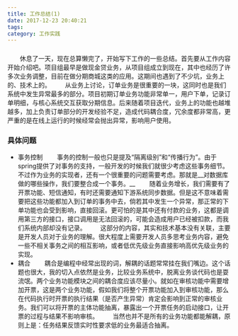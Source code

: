 ```yaml
---
title: 工作总结(1)
date: 2017-12-23 20:40:21
tags:
category: 工作实践
---
```



### 

<!-- more -->

&emsp;&emsp;休息了一天，现在总算懒完了，开始写下工作的一些总结。首先要从工作内容开始介绍吧。项目组最早是做现金贷业务，从项目组成立到现在，其中也经历了许多次业务调整，目前在做分期商城这类的应用。这期间也遇到了不少坑，业务上的、技术上的。
&emsp;&emsp;从业务上讨论，订单业务是很重要的一块，这同时也是我们系统中发生异常最多的部分。项目初期订单业务功能非常单一，用户下单，记录订单明细，与核心系统交互获取分期信息。后来随着项目迭代，业务上的功能也越堆越多，加上负责订单部分的开发经验不足，造成代码耦合度，冗余度都非常高，更严重的是在线上运行的时候经常会抛出异常，影响用户使用。

### 具体问题
* 事务控制
&emsp;&emsp;事务的控制一般也只是提及“隔离级别”和“传播行为”。由于spring提供了对事务的支持，一般开发的时候我们就很少考虑这些事务细节。不过作为业务的实现者，还有一个很重要的问题需要考虑。那就是__对数据库做的哪些操作，我们要整合成一个事务。__
&emsp;&emsp;随着业务增长，我们需要有了开票功能、短信通知，有时还需要通知下游系统同步数据。但是这不意味着需要把这些功能都加入到订单的事务中去，倘若其中发生一个异常，那正常的下单功能也会受到影响，直接回滚。更可怕的是其中还有付款的业务，这都是调用第三方的接口，接口调用是无法回滚的，可能会造成用户已经被扣款，而我们系统内部却没有记录。
&emsp;&emsp;这部分的内容，其实和技术基本没有关联，主要是开发人员对于业务的理解。很大程度上需要开发人员多思考业务内容，避免一些不相关事务之间的相互影响，或者低优先级业务直接影响高优先级业务的实现。
* 耦合
&emsp;&emsp;耦合是编程中经常出现的词，解耦的话题常常挂在我们嘴边。这个话题也很大，我的切入点依然是业务，比较业务系统中，脱离业务谈代码也是耍流氓。两个业务功能模块之间的耦合度应该尽量小。就如在审核功能中需要增加开票，这是两个业务功能，假如我们将整个开票功能加入到审核功能，那么在代码执行时开票的执行结果（是否产生异常）肯定会影响到正常的审核业务。我们可以将开票的主体功能抽离，暴露出一个开票任务的启动接口，让开票的过程与结果不影响审核。
&emsp;&emsp;当然也并不是所有的业务功能都能解耦，原则上是：任务结果反馈实时性要求低的业务最适合抽离。